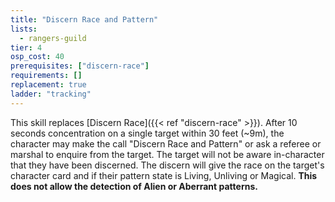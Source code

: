 ```yaml
---
title: "Discern Race and Pattern"
lists:
  - rangers-guild
tier: 4
osp_cost: 40
prerequisites: ["discern-race"]
requirements: []
replacement: true
ladder: "tracking"
---
```


This skill replaces [Discern Race]({{< ref "discern-race" >}}). After 10 seconds concentration on a single target within 30 feet (~9m), the character may make the call "Discern Race and Pattern" or ask a referee or marshal to enquire from the target. The target will not be aware in-character that they have been discerned. The discern will give the race on the target's character card and if their pattern state is Living, Unliving or Magical. **This does not allow the detection of Alien or Aberrant patterns.**
